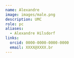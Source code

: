 ```yaml
---
name: Alexandre
image: images/male.png
description: UMC
role: pc
aliases:
  - Alexandre Hilsdorf
links:
  orcid: 0000-0000-0000-0000
  email: XXXX@XXXX.br
---
```

